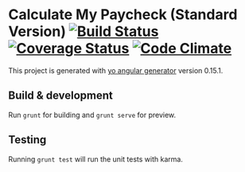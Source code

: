 # Calculate My Paycheck (Standard Version) [![Build Status](https://travis-ci.org/mkreiser/CalculateMyPaycheck.svg?branch=master)](https://travis-ci.org/mkreiser/CalculateMyPaycheck) [![Coverage Status](https://coveralls.io/repos/mkreiser/CalculateMyPaycheck/badge.svg?branch=master&service=github)](https://coveralls.io/github/mkreiser/CalculateMyPaycheck?branch=master) [![Code Climate](https://codeclimate.com/github/mkreiser/CalculateMyPaycheck/badges/gpa.svg)](https://codeclimate.com/github/mkreiser/CalculateMyPaycheck)

This project is generated with [yo angular generator](https://github.com/yeoman/generator-angular)
version 0.15.1.

## Build & development

Run `grunt` for building and `grunt serve` for preview.

## Testing

Running `grunt test` will run the unit tests with karma.
